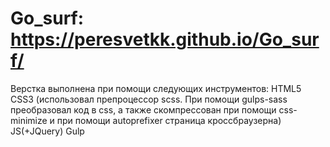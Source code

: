 # Go_surf: https://peresvetkk.github.io/Go_surf/
Верстка выполнена при помощи следующих инструментов:
HTML5
CSS3 (использовал препроцессор scss. При помощи gulps-sass преобразовал код в css, а также скомпрессован при помощи css-minimize и при помощи autoprefixer страница кроссбраузерна)
JS(+JQuery)
Gulp

